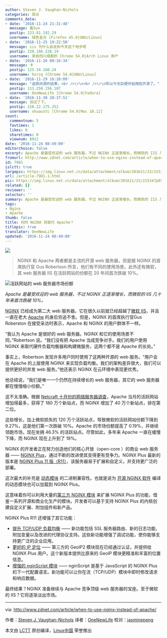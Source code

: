 ```yaml
---
author: Steven J. Vaughan-Nichols
categories: 观点
comments_data:
- date: '2016-11-24 21:31:48'
  message: 看Sun
  postip: 223.81.192.29
  username: 绿色圣光 [Firefox 45.0|GNU/Linux]
- date: '2016-11-25 19:22:50'
  message: iis 为什么会走到今天这个地步呢
  postip: 220.166.228.19
  username: 来自四川成都的 Chrome 54.0|Arch Linux 用户
- date: '2016-11-26 00:16:34'
  message: 卡
  postip: 125.34.160.24
  username: hsrzq [Chrome 54.0|GNU/Linux]
- date: '2016-11-29 16:10:09'
  message: "选择闭源的结果。<br />\r\n<br />\r\n所以今天巨硬开始拥抱开源了。"
  postip: 113.250.156.107
  username: OneNewLife [Chrome 54.0|Fedora]
- date: '2016-11-30 20:37:51'
  message: 测试了下。
  postip: 210.22.175.252
  username: xhuaustc [Chrome 54.0|Mac 10.12]
count:
  commentnum: 5
  favtimes: 1
  likes: 0
  sharetimes: 0
  viewnum: 8912
date: '2016-11-24 08:49:00'
editorchoice: false
excerpt: Apache 是最受欢迎的 web 服务器，不过 NGINX 正逐渐增长，而微软的 IIS 几十年来首次跌破 10%。
fromurl: http://www.zdnet.com/article/when-to-use-nginx-instead-of-apache/
id: 7981
islctt: true
largepic: https://img.linux.net.cn/data/attachment/album/201611/23/215347p65d2ldjeb64d036.jpg
url: /article-7981-1.html
pic: https://img.linux.net.cn/data/attachment/album/201611/23/215347p65d2ldjeb64d036.jpg.thumb.jpg
related: []
reviewer: ''
selector: ''
summary: Apache 是最受欢迎的 web 服务器，不过 NGINX 正逐渐增长，而微软的 IIS 几十年来首次跌破 10%。
tags:
- Nginx
- Apache
thumb: false
title: 何时 NGINX 将取代 Apache？
titlepic: true
translator: OneNewLife
updated: '2016-11-24 08:49:00'
---
```


![](/data/attachment/album/201611/23/215347p65d2ldjeb64d036.jpg)



> 
> NGINX 和 Apache 两者都是主流的开源 web 服务器，但是据 NGINX 的首席执行官 Gus Robertson 所言，他们有不同的使用场景。此外还有微软，其 web 服务器 IIS 在活跃网站的份额在 20 年间首次跌破 10%。
> 
> 
> 


![活跃网站的 web 服务器市场份额](/data/attachment/album/201611/23/215359soovdv6e3mm5omll.png)


*Apache 是最受欢迎的 web 服务器，不过 NGINX 正逐渐增长，而微软的 IIS 几十年来首次跌破 10%。*


[NGINX](https://www.nginx.com/) 已经成为第二大 web 服务器。它在很久以前就已经超越了[微软 IIS](https://www.iis.net/)，并且一直在老大 [Apache](https://httpd.apache.org/) 的身后穷追不舍。但是，NGINX 的首席执行官Gus Roberston 在接受采访时表示，Apache 和 NGINX 的用户群体不一样。


“我认为 Apache 是很好的 web 服务器。NGINX 和它的使用场景不同，”Robertson 说。“我们没有把 Apache 当成竞争对手。我们的用户使用 NGINX 来取代硬件负载均衡器和构建微服务，这两个都不是 Apache 的长处。”


事实上，Robertson 发现许多用户同时使用了这两种开源的 web 服务。“用户会在 Apache 的上层使用 NGINX 来实现负载均衡。我们的架构差异很大，我们可以提供更好的并发 web 服务。”他还表示 NGINX 在云环境中表现更优秀。


他总结说，“我们是唯一一个仍然在持续增长的 web 服务器，其它的 web 服务器都在慢慢缩小份额。”


这不太准确。根据 [Netcraft 十月份的网络服务器调查](https://news.netcraft.com/archives/2016/10/21/october-2016-web-server-survey.html)，Apache 当月的活跃网站增加得最多，获得了 180 万个新站点，而 NGINX 增加了 40 万个新站点，排在第二位。


这些增长，加上微软损失的 120 万个活跃站点，导致微软的活跃网站份额下降到 9.27%，这是他们第一次跌破 10%。Apache 的市场份额提高了 0.19%，并继续领跑市场，现在坐拥 46.3% 的活跃站点。尽管如此，多年来 Apache 一直在缓慢下降，而 NGINX 现在上升到了 19%。


NGINX 的开发者正在努力创造他们的核心开放（open-core ）的商业 web 服务器 —— [NGINX Plus](https://www.nginx.com/products/)，通过不断的改进使其变得更有竞争力。NGINX Plus 最新的版本是 [NGINX Plus 11 版（R11）](https://www.nginx.com/blog/nginx-plus-r11-released/)，该服务器易于扩展和自定义，并支持更广泛的部署。


这次最大的补充是 [动态模块](https://www.nginx.com/blog/nginx-plus-r11-released/?utm_source=nginx-plus-r11-released&utm_medium=blog#r11-dynamic-modules) 的二进制兼容性。也就是说为 [开源 NGINX 软件](https://www.nginx.com/products/download-oss/) 编译的动态模块也可以加载到 NGINX Plus。


这意味着你可以利用大量的[第三方 NGINX 模块](https://www.nginx.com/resources/wiki/modules/index.html?utm_source=nginx-plus-r11-released&utm_medium=blog) 来扩展 NGINX Plus 的功能，借鉴一系列开源和商业化生产的模块。开发者可以基于支持 NGINX Plus 的内核创建自定义扩展、附加组件和新产品。


NGINX Plus R11 还增强了其它功能：


* [提升 TCP/UDP 负载均衡](https://www.nginx.com/blog/nginx-plus-r11-released/?utm_source=nginx-plus-r11-released&utm_medium=blog#r11-tcp-udp-lb) —— 新功能包括 SSL 服务器路由、新的日志功能、附加变量以及改进的代理协议支持。这些新功能增强了调试功能，使你能够支持更广泛的企业应用。
* [更好的 IP 定位](https://www.nginx.com/blog/nginx-plus-r11-released/?utm_source=nginx-plus-r11-released&utm_medium=blog#r11-geoip2) —— 第三方的 GeoIP2 模块现在已经通过认证，并提供给 NGINX Plus 用户。这个新版本提供比原来的 GeoIP 模块更精准和丰富的位置信息。
* [增强的 nginScript 模块](https://www.nginx.com/blog/nginx-plus-r11-released/?utm_source=nginx-plus-r11-released&utm_medium=blog#r11-nginScript) —— nginScript 是基于 JavaScript 的 NGINX Plus 的下一代配置语言。新功能可以让你在流（TCP/UDP）模块中即时修改请求和响应数据。


最终结果？NGINX 准备继续与 Apache 竞争顶级 web 服务器的宝座。至于微软的 IIS？它将逐渐淡出市场。




---


via: <http://www.zdnet.com/article/when-to-use-nginx-instead-of-apache/>


作者：[Steven J. Vaughan-Nichols](http://www.zdnet.com/meet-the-team/us/steven-j-vaughan-nichols/) 译者：[OneNewLife](https://github.com/OneNewLife) 校对：[jasminepeng](https://github.com/jasminepeng)


本文由 [LCTT](https://github.com/LCTT/TranslateProject) 原创编译，[Linux中国](https://linux.cn/) 荣誉推出